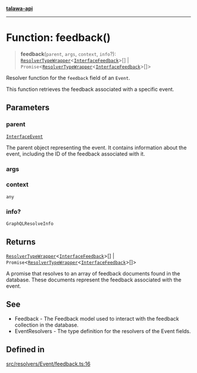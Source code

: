 [**talawa-api**](../../../../README.md)

***

# Function: feedback()

> **feedback**(`parent`, `args`, `context`, `info`?): [`ResolverTypeWrapper`](../../../../types/generatedGraphQLTypes/type-aliases/ResolverTypeWrapper.md)\<[`InterfaceFeedback`](../../../../models/Feedback/interfaces/InterfaceFeedback.md)\>[] \| `Promise`\<[`ResolverTypeWrapper`](../../../../types/generatedGraphQLTypes/type-aliases/ResolverTypeWrapper.md)\<[`InterfaceFeedback`](../../../../models/Feedback/interfaces/InterfaceFeedback.md)\>[]\>

Resolver function for the `feedback` field of an `Event`.

This function retrieves the feedback associated with a specific event.

## Parameters

### parent

[`InterfaceEvent`](../../../../models/Event/interfaces/InterfaceEvent.md)

The parent object representing the event. It contains information about the event, including the ID of the feedback associated with it.

### args

### context

`any`

### info?

`GraphQLResolveInfo`

## Returns

[`ResolverTypeWrapper`](../../../../types/generatedGraphQLTypes/type-aliases/ResolverTypeWrapper.md)\<[`InterfaceFeedback`](../../../../models/Feedback/interfaces/InterfaceFeedback.md)\>[] \| `Promise`\<[`ResolverTypeWrapper`](../../../../types/generatedGraphQLTypes/type-aliases/ResolverTypeWrapper.md)\<[`InterfaceFeedback`](../../../../models/Feedback/interfaces/InterfaceFeedback.md)\>[]\>

A promise that resolves to an array of feedback documents found in the database. These documents represent the feedback associated with the event.

## See

 - Feedback - The Feedback model used to interact with the feedback collection in the database.
 - EventResolvers - The type definition for the resolvers of the Event fields.

## Defined in

[src/resolvers/Event/feedback.ts:16](https://github.com/Suyash878/talawa-api/blob/095e6964ce2a06c1c30d1acf81b6162203f1db91/src/resolvers/Event/feedback.ts#L16)
